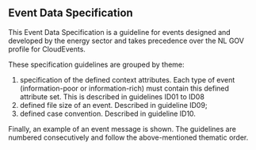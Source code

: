 
## Event Data Specification

This Event Data Specification is a guideline for events designed and developed by the energy sector and takes precedence over the NL GOV profile for CloudEvents.

These specification guidelines are grouped by theme:
1. specification of the defined context attributes. Each type of event (information-poor or information-rich) must contain this defined attribute set. This is described in guidelines ID01 to ID08
2. defined file size of an event. Described in guideline ID09;
3. defined case convention. Described in guideline ID10.

Finally, an example of an event message is shown. The guidelines are numbered consecutively and follow the above-mentioned thematic order.
